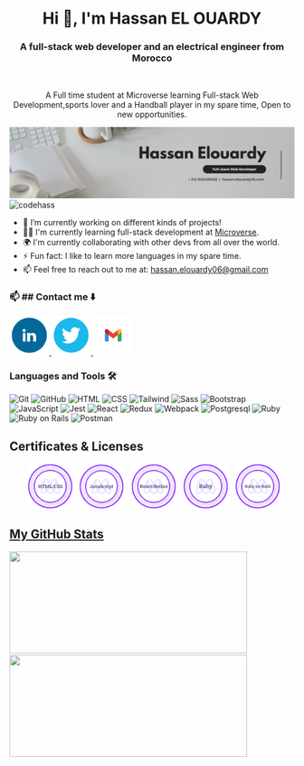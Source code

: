 
<h1 align="center">Hi 👋, I'm Hassan EL OUARDY</h1>

<h3 align="center">A full-stack web developer and an electrical engineer from Morocco</h3>
 <br />
<p align="center">A Full time student at Microverse learning Full-stack Web Development,sports lover and a Handball player in my spare time, Open to new opportunities.
</p>

![Cover photo](Banner.png)
<img src="https://komarev.com/ghpvc/?username=codehass" alt="codehass" />

- 🔭 I’m currently working on different kinds of projects!
- 👨‍🚀 I'm currently learning full-stack development at [Microverse](https://github.com/microverseinc).
- 🌍 I'm currently collaborating with other devs from all over the world.
- ⚡ Fun fact: I like to learn more languages in my spare time.
- 📫 Feel free to reach out to me at: hassan.elouardy06@gmail.com
### 📫 ## Contact me ⬇️
<div>
  <a href="https://www.linkedin.com/in/hassan-el-ouardy-360b99169/" target="_blank" rel="linkedin">
    <img src="./photos/Linked-in.png" alt="Linked in"/>
  </a>
  <a href="https://twitter.com/hassanelourdy" target="_blank" rel="twitter">
    <img src="./photos/Twitter.png" alt="Twitter"/>
  </a>
  <a href="mailto:hassan.elouardy06@gmail.com" target="_blank" rel="noreferrer">
    <img src="./photos/Gmail.png" alt="Gmail"/>
  </a>
</div>

### Languages and Tools 🛠
<div align="left">
  <img height="50" src="https://user-images.githubusercontent.com/25181517/117364277-fc4eb280-aebd-11eb-8769-a3583c6a2037.png" alt="Git" title="Git" />
	<img height="50" src="https://user-images.githubusercontent.com/25181517/117364276-fc4eb280-aebd-11eb-92ba-8a6ef74b7313.png" alt="GitHub" title="GitHub" />
	<img height="50" src="https://user-images.githubusercontent.com/25181517/117447535-f00a3a00-af3d-11eb-89bf-45aaf56dbaf1.png" alt="HTML" title="HTML" />
	<img height="50" src="https://user-images.githubusercontent.com/25181517/117447663-0fa16280-af3e-11eb-8677-bcf8e4f8e298.png" alt="CSS" title="CSS" />
  <img height="50" src="https://raw.githubusercontent.com/michaelkolesidis/tech-icons/3f4f5fbef9a8e5dae8dc9cab983472a9222993b9/icons/tailwindcss/tailwindcss-plain.svg" alt="Tailwind" title="Tailwind" />
	<img height="50" src="https://github.com/get-icon/geticon/raw/master/icons/sass.svg" alt="Sass" title="Sass" />
	<img height="50" src="https://user-images.githubusercontent.com/25181517/121402101-c89df700-c959-11eb-8b4a-bbadf9e84b30.png" alt="Bootstrap" title="Bootstrap" />
  <img height="50" src="https://user-images.githubusercontent.com/25181517/117447155-6a868a00-af3d-11eb-9cfe-245df15c9f3f.png" alt="JavaScript" title="JavaScript" />
  <img height="50" src="https://github.com/get-icon/geticon/raw/master/icons/jest.svg" alt="Jest" title="Jest" />
	<img height="50" src="https://github.com/get-icon/geticon/raw/master/icons/react.svg" alt="React" title="React" />
	<img height="50" src="https://github.com/get-icon/geticon/raw/master/icons/redux.svg" alt="Redux" title="Redux" />
	<img height="50" src="https://github.com/get-icon/geticon/raw/master/icons/webpack.svg" alt="Webpack" title="Webpack" />
  <img height="50" src="https://github.com/get-icon/geticon/raw/master/icons/postgresql.svg" alt="Postgresql" title="Postgresql" />
	<img height="50" src="https://user-images.githubusercontent.com/25181517/192603745-7d34df9e-7756-4756-a539-6a61badf7a80.png" alt="Ruby" title="Ruby" />
	<img height="50" src="https://user-images.githubusercontent.com/25181517/192603748-3ac17112-3653-4257-80da-a57334b11411.png" alt="Ruby on Rails" title="Ruby on Rails" />
  <img height="50" src="https://user-images.githubusercontent.com/25181517/121302453-01a67f00-c8fa-11eb-8c86-2ee00734c9a8.png" alt="Postman" title="Postman" />
</div>

<h2 align="left">Certificates & Licenses</h2>
<p align="left">
  &nbsp; &nbsp; &nbsp; &nbsp; <a href="https://www.credential.net/b45e0335-93d8-4fd2-ad05-d100fc232c9f#gs.z5h5bk" target="blank"><img src="./photos/html-css-badge.png" width="80"></a> &nbsp; <a href="https://www.credential.net/0b76f5c9-3875-4419-9d36-d0286031a21e#gs.z5h5ft" target="blank"><img src="./photos/js-badge.png" width="80"></a> &nbsp; <a href="https://www.credential.net/0ebf4558-7b54-42da-8e15-df30e7d59078#gs.z5h6ba" target="blank"><img src="./photos/react-badge.png" width="80"></a> &nbsp; <a href="https://www.credential.net/eb078b2e-6d46-4fed-bcd2-e9d6278222f4#gs.z5h6fv" target="blank"><img src="./photos/ruby-badge.png" width="80"></a> &nbsp; <a href="https://www.credential.net/ada5e14c-3553-4e74-b0cf-483305b4ce50#gs.z5h6ag" target="blank"><img src="./photos/ror-badge.png" width="80">
</p>


<h2 align ="left">My GitHub Stats</h2>
<div>
  <img height="180" width="420" src="https://github-readme-stats-eight-theta.vercel.app/api?username=codehass&show_icons=true&theme=nightowl&count_private=true"/>
  <img height="180" width="420" src="https://github-readme-stats.vercel.app/api/top-langs/?username=codehass&show_icons=true&theme=nightowl&layout=compact"/>
</div>

